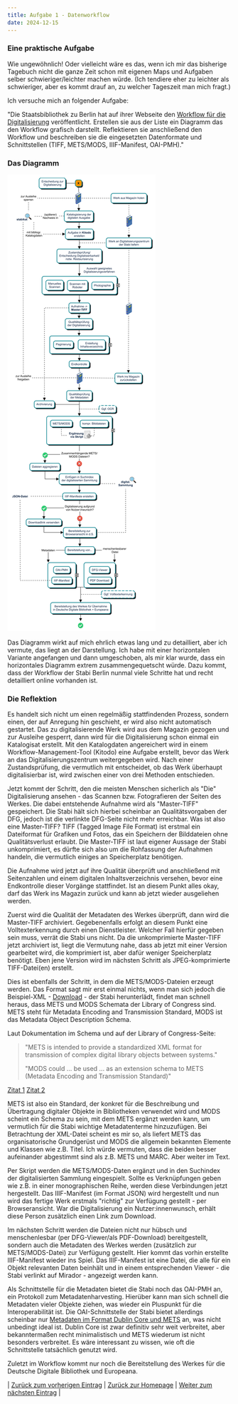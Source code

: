 ```yaml
---
title: Aufgabe 1 - Datenworkflow
date: 2024-12-15
---
```


### Eine praktische Aufgabe
Wie ungewöhnlich! Oder vielleicht wäre es das, wenn ich mir das bisherige Tagebuch nicht die ganze Zeit schon mit eigenen Maps und Aufgaben selber schwieriger/leichter machen würde. (Ich tendiere eher zu leichter als schwieriger, aber es kommt drauf an, zu welcher Tageszeit man mich fragt.)

Ich versuche mich an folgender Aufgabe: 

"Die Staatsbibliothek zu Berlin hat auf ihrer Webseite den [Workflow für die Digitalisierung](https://digital.staatsbibliothek-berlin.de/ueber-digitalisierte-sammlungen/digiworkflow) veröffentlicht. Erstellen sie aus der Liste ein Diagramm das den Workflow grafisch darstellt. Reflektieren sie anschließend den Workflow und beschreiben sie die eingesetzten Datenformate und Schnittstellen (TIFF, METS/MODS, IIIF-Manifest, OAI-PMH)."

### Das Diagramm
![Datenworkflow](https://raw.githubusercontent.com/piaspios/datenformate/refs/heads/master/assets/images/workflow_long.png)

Das Diagramm wirkt auf mich ehrlich etwas lang und zu detailliert, aber ich vermute, das liegt an der Darstellung. Ich habe mit einer horizontalen Variante angefangen und dann umgeschoben, als mir klar wurde, dass ein horizontales Diagramm extrem zusammengequetscht würde. Dazu kommt, dass der Workflow der Stabi Berlin nunmal viele Schritte hat und recht detailliert online vorhanden ist.

### Die Reflektion
Es handelt sich nicht um einen regelmäßig stattfindenden Prozess, sondern einen, der auf Anregung hin geschieht, er wird also nicht automatisch gestartet. Das zu digitalisierende Werk wird aus dem Magazin gezogen und zur Ausleihe gesperrt, dann wird für die Digitalisierung schon einmal ein Katalogisat erstellt. Mit den Katalogdaten angereichert wird in einem Workflow-Management-Tool (Kitodo) eine Aufgabe erstellt, bevor das Werk an das Digitalisierungszentrum weitergegeben wird. Nach einer Zustandsprüfung, die vermutlich mit entscheidet, ob das Werk überhaupt digitalisierbar ist, wird zwischen einer von drei Methoden entschieden.

Jetzt kommt der Schritt, den die meisten Menschen sicherlich als "Die" Digitalisierung ansehen - das Scannen bzw. Fotografieren der Seiten des Werkes. Die dabei entstehende Aufnahme wird als "Master-TIFF" gespeichert. Die Stabi hält sich hierbei scheinbar an Qualitätsvorgaben der DFG, jedoch ist die verlinkte DFG-Seite nicht mehr erreichbar. Was ist also eine Master-TIFF? TIFF (Tagged Image File Format) ist erstmal ein Dateiformat für Grafiken und Fotos, das ein Speichern der Bilddateien ohne Qualitätsverlust erlaubt. Die Master-TIFF ist laut eigener Aussage der Stabi unkomprimiert, es dürfte sich also um die Rohfassung der Aufnahmen handeln, die vermutlich einiges an Speicherplatz benötigen.

Die Aufnahme wird jetzt auf ihre Qualität überprüft und anschließend mit Seitenzahlen und einem digitalen Inhaltsverzeichnis versehen, bevor eine Endkontrolle dieser Vorgänge stattfindet. Ist an diesem Punkt alles okay, darf das Werk ins Magazin zurück und kann ab jetzt wieder ausgeliehen werden.

Zuerst wird die Qualität der Metadaten des Werkes überprüft, dann wird die Master-TIFF archiviert. Gegebenenfalls erfolgt an diesem Punkt eine Volltexterkennung durch einen Dienstleister. Welcher Fall hierfür gegeben sein muss, verrät die Stabi uns nicht. Da die unkomprimierte Master-TIFF jetzt archiviert ist, liegt die Vermutung nahe, dass ab jetzt mit einer Version gearbeitet wird, die komprimiert ist, aber dafür weniger Speicherplatz benötigt. Eben jene Version wird im nächsten Schritt als JPEG-komprimierte TIFF-Datei(en) erstellt.

Dies ist ebenfalls der Schritt, in dem die METS/MODS-Dateien erzeugt werden. Das Format sagt mir erst einmal nichts, wenn man sich jedoch die Beispiel-XML - [Download](https://content.staatsbibliothek-berlin.de/dc/PPN746212909.mets.xml) - der Stabi herunterlädt, findet man schnell heraus, dass METS und MODS Schemata der Library of Congress sind. METS steht für Metadata Encoding and Transmission Standard, MODS ist das Metadata Object Description Schema.

Laut Dokumentation im Schema und auf der Library of Congress-Seite:
> "METS is intended to provide a standardized XML format for transmission of complex digital library objects between systems."
> 
> "MODS could ... be used ... as an extension schema to METS (Metadata Encoding and Transmission Standard)"
> 
[Zitat 1](https://www.loc.gov/standards/mets/version17/mets.v1-7.xsd) [Zitat 2](https://www.loc.gov/standards/mods/mods-overview.html)

METS ist also ein Standard, der konkret für die Beschreibung und Übertragung digitaler Objekte in Bibliotheken verwendet wird und MODS scheint ein Schema zu sein, mit dem METS ergänzt werden kann, um vermutlich für die Stabi wichtige Metadatenterme hinzuzufügen. Bei Betrachtung der XML-Datei scheint es mir so, als liefert METS das organisatorische Grundgerüst und MODS die allgemein bekannten Elemente und Klassen wie z.B. Titel. Ich würde vermuten, dass die beiden besser aufeinander abgestimmt sind als z.B. METS und MARC. Aber weiter im Text.

Per Skript werden die METS/MODS-Daten ergänzt und in den Suchindex der digitalisierten Sammlung eingespielt. Sollte es Verknüpfungen geben wie z.B. in einer monographischen Reihe, werden diese Verbindungen jetzt hergestellt. Das IIIF-Manifest (im Format JSON) wird hergestellt und nun wird das fertige Werk erstmals "richtig" zur Verfügung gestellt - per Browseransicht. War die Digitalisierung ein Nutzer:innenwunsch, erhält diese Person zusätzlich einen Link zum Download.

Im nächsten Schritt werden die Dateien nicht nur hübsch und menschenlesbar (per DFG-Viewer/als PDF-Download) bereitgestellt, sondern auch die Metadaten des Werkes werden (zusätzlich zur METS/MODS-Datei) zur Verfügung gestellt. Hier kommt das vorhin erstellte IIIF-Manifest wieder ins Spiel. Das IIIF-Manifest ist eine Datei, die alle für ein Objekt relevanten Daten beinhält und in einem entsprechenden Viewer - die Stabi verlinkt auf Mirador - angezeigt werden kann.

Als Schnittstelle für die Metadaten bietet die Stabi noch das OAI-PMH an, ein Protokoll zum Metadatenharvesting. Hierüber kann man sich schnell die Metadaten vieler Objekte ziehen, was wieder ein Pluspunkt für die Interoperabilität ist. Die OAI-Schnittstelle der Stabi bietet allerdings scheinbar nur [Metadaten im Format Dublin Core und METS](https://oai.sbb.berlin/?verb=ListMetadataFormats) an, was nicht unbedingt ideal ist. Dublin Core ist zwar definitiv sehr weit verbreitet, aber bekanntermaßen recht minimalistisch und METS wiederum ist nicht besonders verbreitet. Es wäre interessant zu wissen, wie oft die Schnittstelle tatsächlich genutzt wird.

Zuletzt im Workflow kommt nur noch die Bereitstellung des Werkes für die Deutsche Digitale Bibliothek und Europeana.

| [Zurück zum vorherigen Eintrag](https://piaspios.github.io/datenformate/2024/12/14/tag4.html) | [Zurück zur Homepage](https://piaspios.github.io/datenformate/) | [Weiter zum nächsten Eintrag](https://piaspios.github.io/datenformate/2024/12/28/tag5.html) |

